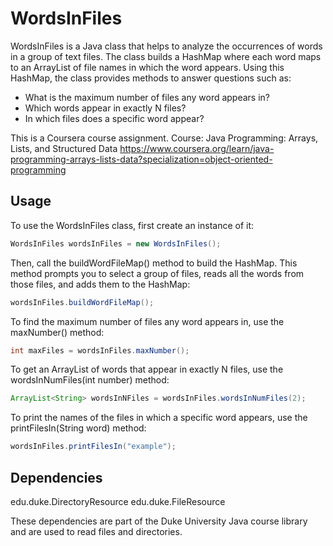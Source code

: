 # WordsInFiles

WordsInFiles is a Java class that helps to analyze the occurrences of words in a group of text files. The class builds a HashMap where each word maps to an ArrayList of file names in which the word appears. Using this HashMap, the class provides methods to answer questions such as:

- What is the maximum number of files any word appears in?
- Which words appear in exactly N files?
- In which files does a specific word appear?

This is a Coursera course assignment. Course: Java Programming: Arrays, Lists, and Structured Data https://www.coursera.org/learn/java-programming-arrays-lists-data?specialization=object-oriented-programming

## Usage
To use the WordsInFiles class, first create an instance of it:

```java
WordsInFiles wordsInFiles = new WordsInFiles();
```
Then, call the buildWordFileMap() method to build the HashMap. This method prompts you to select a group of files, reads all the words from those files, and adds them to the HashMap:

```java
wordsInFiles.buildWordFileMap();
```
To find the maximum number of files any word appears in, use the maxNumber() method:

```java
int maxFiles = wordsInFiles.maxNumber();
```
To get an ArrayList of words that appear in exactly N files, use the wordsInNumFiles(int number) method:

```java
ArrayList<String> wordsInNFiles = wordsInFiles.wordsInNumFiles(2);
```
To print the names of the files in which a specific word appears, use the printFilesIn(String word) method:

```java
wordsInFiles.printFilesIn("example");
```

## Dependencies
edu.duke.DirectoryResource
edu.duke.FileResource

These dependencies are part of the Duke University Java course library and are used to read files and directories.
